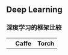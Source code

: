 ## Deep Learning

### 深度学习的框架比较

<table>
<tr>
  <th></th>
  <th>Caffe</th>
  <th>Torch</th>
</tr>
</table>

